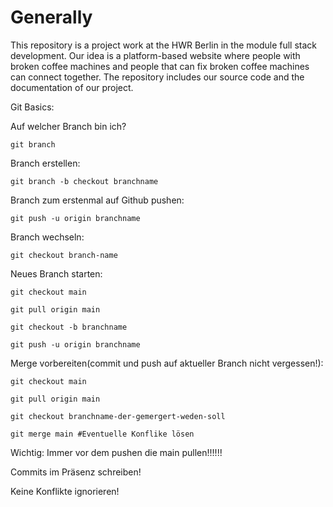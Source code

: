# Generally 

This repository is a project work at the HWR Berlin in the module full stack development. Our idea is a platform-based website where people with broken coffee machines and people that can fix broken coffee machines can connect together. The repository includes our source code and the documentation of our project.

Git Basics:

Auf welcher Branch bin ich?

`git branch`

Branch erstellen:

`git branch -b checkout branchname`

Branch zum erstenmal auf Github pushen: 

`git push -u origin branchname`

Branch wechseln:

`git checkout branch-name`

Neues Branch starten:

`git checkout main`

`git pull origin main`

`git checkout -b branchname`

`git push -u origin branchname`

Merge vorbereiten(commit und push auf aktueller Branch nicht vergessen!):

`git checkout main`

`git pull origin main` 

`git checkout branchname-der-gemergert-weden-soll`

`git merge main #Eventuelle Konflike lösen`

Wichtig:
Immer vor dem pushen die main pullen!!!!!!

Commits im Präsenz schreiben!

Keine Konflikte ignorieren!











